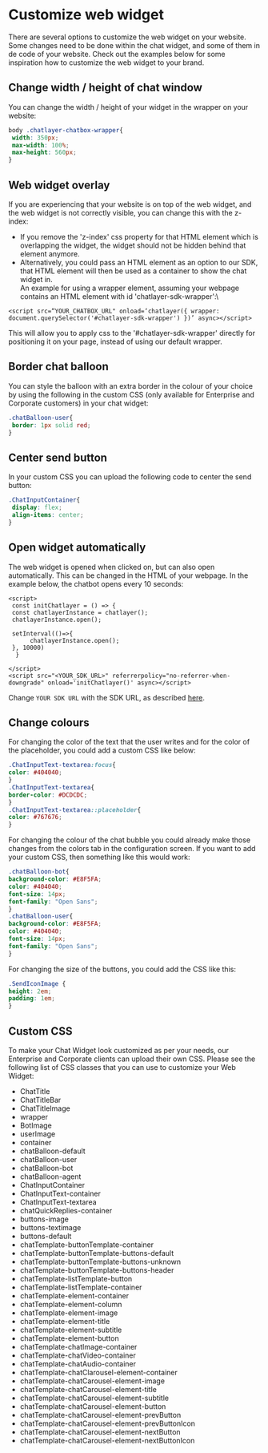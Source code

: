 # Customize web widget

There are several options to customize the web widget on your website. Some changes need to be done within the chat widget, and some of them in de code of your website. Check out the examples below for some inspiration how to customize the web widget to your brand.

## Change width / height of chat window

You can change the width / height of your widget in the wrapper on your website:

```css
body .chatlayer-chatbox-wrapper{
 width: 350px;
 max-width: 100%;
 max-height: 560px;
}
```

## Web widget overlay

If you are experiencing that your website is on top of the web widget, and the web widget is not correctly visible, you can change this with the z-index:

* If you remove the 'z-index' css property for that HTML element which is overlapping the widget, the widget should not be hidden behind that element anymore.
* Alternatively, you could pass an HTML element as an option to our SDK, that HTML element will then be used as a container to show the chat widget in.\
  An example for using a wrapper element, assuming your webpage contains an HTML element with id 'chatlayer-sdk-wrapper':\


```markup
<script src=“YOUR_CHATBOX_URL" onload=‘chatlayer({ wrapper: document.querySelector('#chatlayer-sdk-wrapper') })’ async></script>
```

This will allow you to apply css to the '#chatlayer-sdk-wrapper' directly for positioning it on your page, instead of using our default wrapper.

## Border chat balloon

You can style the balloon with an extra border in the colour of your choice by using the following in the custom CSS (only available for Enterprise and Corporate customers) in your chat widget:

```css
.chatBalloon-user{
 border: 1px solid red;
}
```

## Center send button

In your custom CSS you can upload the following code to center the send button:

```css
.ChatInputContainer{
 display: flex;
 align-items: center;
}
```

## Open widget automatically

The web widget is opened when clicked on, but can also open automatically. This can be changed in the HTML of your webpage. In the example below, the chatbot opens every 10 seconds:

```markup
<script>
 const initChatlayer = () => {
 const chatlayerInstance = chatlayer();
 chatlayerInstance.open();

 setInterval(()=>{
      chatlayerInstance.open();
 }, 10000)
  }

</script>
<script src="<YOUR_SDK_URL>" referrerpolicy="no-referrer-when-downgrade" onload='initChatlayer()' async></script>
```

Change `YOUR SDK URL` with the SDK URL, as described [here](https://docs.chatlayer.ai/channels/webwidget#embedding-the-web-widget-on-your-website).&#x20;

## Change colours

For changing the color of the text that the user writes and for the color of the placeholder, you could add a custom CSS like below:

```css
.ChatInputText-textarea:focus{ 
color: #404040; 
} 
.ChatInputText-textarea{ 
border-color: #DCDCDC; 
} 
.ChatInputText-textarea::placeholder{ 
color: #767676; 
}
```

For changing the colour of the chat bubble you could already make those changes from the colors tab in the configuration screen. If you want to add your custom CSS, then something like this would work:

```css
.chatBalloon-bot{ 
background-color: #E8F5FA; 
color: #404040; 
font-size: 14px; 
font-family: "Open Sans"; 
} 
.chatBalloon-user{ 
background-color: #E8F5FA; 
color: #404040; 
font-size: 14px; 
font-family: "Open Sans"; 
}
```

For changing the size of the buttons, you could add the CSS like this:

```css
.SendIconImage { 
height: 2em; 
padding: 1em; 
}
```

## Custom CSS

To make your Chat Widget look customized as per your needs, our Enterprise and Corporate clients can upload their own CSS. Please see the following list of CSS classes that you can use to customize your Web Widget:

* ChatTitle
* ChatTitleBar
* ChatTitleImage
* wrapper
* BotImage
* userImage
* container
* chatBalloon-default
* chatBalloon-user
* chatBalloon-bot
* chatBalloon-agent
* ChatInputContainer
* ChatInputText-container
* ChatInputText-textarea
* chatQuickReplies-container
* buttons-image
* buttons-textimage
* buttons-default
* chatTemplate-buttonTemplate-container
* chatTemplate-buttonTemplate-buttons-default
* chatTemplate-buttonTemplate-buttons-unknown
* chatTemplate-buttonTemplate-buttons-header
* chatTemplate-listTemplate-button
* chatTemplate-listTemplate-container
* chatTemplate-element-container
* chatTemplate-element-column
* chatTemplate-element-image
* chatTemplate-element-title
* chatTemplate-element-subtitle
* chatTemplate-element-button
* chatTemplate-chatImage-container
* chatTemplate-chatVideo-container
* chatTemplate-chatAudio-container
* chatTemplate-chatClarousel-element-container
* chatTemplate-chatCarousel-element-image
* chatTemplate-chatCarousel-element-title
* chatTemplate-chatCarousel-element-subtitle
* chatTemplate-chatCarousel-element-button
* chatTemplate-chatCarousel-element-prevButton
* chatTemplate-chatCarousel-element-prevButtonIcon
* chatTemplate-chatCarousel-element-nextButton
* chatTemplate-chatCarousel-element-nextButtonIcon

